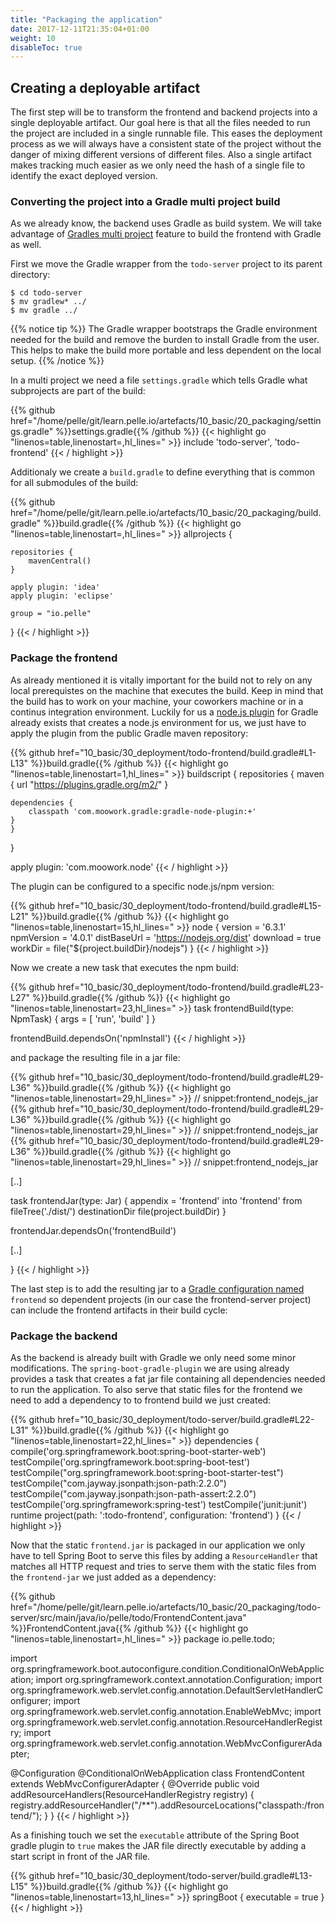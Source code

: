 ```yaml
---
title: "Packaging the application"
date: 2017-12-11T21:35:04+01:00
weight: 10
disableToc: true
---
```


## Creating a deployable artifact

The first step will be to transform the frontend and backend projects into a single deployable artifact. Our goal here is that all the files needed to run the project are included in a single runnable file. This eases the deployment process as we will always have a consistent state of the project without the danger of mixing different versions of different files.
Also a single artifact makes tracking much easier as we only need the hash of a single file to identify the exact deployed version.

### Converting the project into a Gradle multi project build

As we already know, the backend uses Gradle as build system. We will take advantage of [Gradles multi project](  https://docs.gradle.org/current/userguide/multi_project_builds.html) feature to build the frontend with Gradle as well.

First we move the Gradle wrapper from the `todo-server` project to its parent directory:

```
$ cd todo-server
$ mv gradlew* ../
$ mv gradle ../
```

{{% notice tip %}}
The Gradle wrapper bootstraps the Gradle environment needed for the build and remove the burden to install Gradle from the user. This helps to make the build more portable and less dependent on the local setup.
{{% /notice %}}

In a multi project we need a file `settings.gradle` which tells Gradle what subprojects are part of the build:

<!-- file:10_basic/20_packaging/settings.gradle -->
{{% github href="/home/pelle/git/learn.pelle.io/artefacts/10_basic/20_packaging/settings.gradle" %}}settings.gradle{{% /github %}}
{{< highlight go "linenos=table,linenostart=,hl_lines=" >}}
include 'todo-server', 'todo-frontend'
{{< / highlight >}}
<!-- /file:10_basic/20_packaging/settings.gradle -->

Additionaly we create a `build.gradle` to define everything that is common for all submodules of the build:

<!-- file:10_basic/20_packaging/build.gradle -->
{{% github href="/home/pelle/git/learn.pelle.io/artefacts/10_basic/20_packaging/build.gradle" %}}build.gradle{{% /github %}}
{{< highlight go "linenos=table,linenostart=,hl_lines=" >}}
allprojects {

    repositories {
        mavenCentral()
    }

    apply plugin: 'idea'
    apply plugin: 'eclipse'

    group = "io.pelle"
}
{{< / highlight >}}
<!-- /file:10_basic/20_packaging/build.gradle -->


### Package the frontend
As already mentioned it is vitally important for the build not to rely on any local prerequistes on the machine that executes the build. Keep in mind that the build has to work on your machine, your coworkers machine or in a continus integration environment. Luckily for us a [node.js plugin](https://github.com/srs/gradle-node-plugin) for Gradle already exists that creates a node.js environment for us, we just have to apply the plugin from the public Gradle maven repository:

<!-- snippet:frontend_nodejs_plugin_dependency -->
{{% github href="10_basic/30_deployment/todo-frontend/build.gradle#L1-L13" %}}build.gradle{{% /github %}}
{{< highlight go "linenos=table,linenostart=1,hl_lines=" >}}
buildscript {
	repositories {
		maven {
			url "https://plugins.gradle.org/m2/"
		}

  	dependencies {
	    classpath 'com.moowork.gradle:gradle-node-plugin:+'
    }
	}
}

apply plugin: 'com.moowork.node'
{{< / highlight >}}
<!-- /snippet:frontend_nodejs_plugin_dependency -->

The plugin can be configured to a specific node.js/npm version:

<!-- snippet:frontend_nodejs_plugin_configuration -->
{{% github href="10_basic/30_deployment/todo-frontend/build.gradle#L15-L21" %}}build.gradle{{% /github %}}
{{< highlight go "linenos=table,linenostart=15,hl_lines=" >}}
node {
  version = '6.3.1'
  npmVersion = '4.0.1'
  distBaseUrl = 'https://nodejs.org/dist'
  download = true
  workDir = file("${project.buildDir}/nodejs")
}
{{< / highlight >}}
<!-- /snippet:frontend_nodejs_plugin_configuration -->

Now we create a new task that executes the npm build:

<!-- snippet:frontend_nodejs_build -->
{{% github href="10_basic/30_deployment/todo-frontend/build.gradle#L23-L27" %}}build.gradle{{% /github %}}
{{< highlight go "linenos=table,linenostart=23,hl_lines=" >}}
task frontendBuild(type: NpmTask) {
	args = [ 'run', 'build' ]
}

frontendBuild.dependsOn('npmInstall')
{{< / highlight >}}
<!-- /snippet:frontend_nodejs_build -->

and package the resulting file in a jar file:

<!-- snippet:frontend_nodejs_jar -->
{{% github href="10_basic/30_deployment/todo-frontend/build.gradle#L29-L36" %}}build.gradle{{% /github %}}
{{< highlight go "linenos=table,linenostart=29,hl_lines=" >}}
// snippet:frontend_nodejs_jar
{{% github href="10_basic/30_deployment/todo-frontend/build.gradle#L29-L36" %}}build.gradle{{% /github %}}
{{< highlight go "linenos=table,linenostart=29,hl_lines=" >}}
// snippet:frontend_nodejs_jar
{{% github href="10_basic/30_deployment/todo-frontend/build.gradle#L29-L36" %}}build.gradle{{% /github %}}
{{< highlight go "linenos=table,linenostart=29,hl_lines=" >}}
// snippet:frontend_nodejs_jar

 [..]

 task frontendJar(type: Jar) {
 	appendix = 'frontend'
 	into 'frontend'
 	from fileTree('./dist/')
 	destinationDir file(project.buildDir)
}

frontendJar.dependsOn('frontendBuild')

 [..]

}
{{< / highlight >}}
<!-- /snippet:frontend_nodejs_jar -->

The last step is to add the resulting jar to a [Gradle configuration named](https://docs.gradle.org/current/userguide/dependency_management.html#sub:configurations) `frontend` so dependent projects (in our case the frontend-server project) can include the frontend artifacts in their build cycle:

<!-- snippet:frontend_nodejs_gradle_config -->
<!-- /sippet:frontend_nodejs_gradle_config -->

### Package the backend
As the backend is already built with Gradle we only need some minor modifications. The `spring-boot-gradle-plugin` we are using already provides a task that creates a fat jar file containing all dependencies needed to run the application. To also serve that static files for the frontend we need to add a dependency to to frontend build we just created:

<!-- snippet:frontend_backend_dependency -->
{{% github href="10_basic/30_deployment/todo-server/build.gradle#L22-L31" %}}build.gradle{{% /github %}}
{{< highlight go "linenos=table,linenostart=22,hl_lines=" >}}
dependencies {
    compile('org.springframework.boot:spring-boot-starter-web')
    testCompile('org.springframework.boot:spring-boot-test')
    testCompile("org.springframework.boot:spring-boot-starter-test")
    testCompile("com.jayway.jsonpath:json-path:2.2.0")
    testCompile("com.jayway.jsonpath:json-path-assert:2.2.0")
    testCompile('org.springframework:spring-test')
    testCompile('junit:junit')
    runtime project(path: ':todo-frontend', configuration: 'frontend')
}
{{< / highlight >}}
<!-- /snippet:frontend_backend_dependency -->

Now that the static `frontend.jar` is packaged in our application we only have to tell Spring Boot to serve this files by adding a `ResourceHandler` that matches all HTTP request and tries to serve them with the static files from the `frontend-jar` we just added as a dependency:

<!-- file:10_basic/20_packaging/todo-server/src/main/java/io/pelle/todo/FrontendContent.java -->
{{% github href="/home/pelle/git/learn.pelle.io/artefacts/10_basic/20_packaging/todo-server/src/main/java/io/pelle/todo/FrontendContent.java" %}}FrontendContent.java{{% /github %}}
{{< highlight go "linenos=table,linenostart=,hl_lines=" >}}
package io.pelle.todo;

import org.springframework.boot.autoconfigure.condition.ConditionalOnWebApplication;
import org.springframework.context.annotation.Configuration;
import org.springframework.web.servlet.config.annotation.DefaultServletHandlerConfigurer;
import org.springframework.web.servlet.config.annotation.EnableWebMvc;
import org.springframework.web.servlet.config.annotation.ResourceHandlerRegistry;
import org.springframework.web.servlet.config.annotation.WebMvcConfigurerAdapter;

@Configuration
@ConditionalOnWebApplication
class FrontendContent extends WebMvcConfigurerAdapter {
  @Override
  public void addResourceHandlers(ResourceHandlerRegistry registry) {
    registry.addResourceHandler("/**").addResourceLocations("classpath:/frontend/");
  }
}
{{< / highlight >}}
<!-- /file:10_basic/20_packaging/todo-server/src/main/java/io/pelle/todo/FrontendContent.java -->

As a finishing touch we set the `executable` attribute of the Spring Boot gradle plugin to `true` makes the JAR file directly executable by adding a start script in front of the JAR file.

<!-- snippet:backend_executable -->
{{% github href="10_basic/30_deployment/todo-server/build.gradle#L13-L15" %}}build.gradle{{% /github %}}
{{< highlight go "linenos=table,linenostart=13,hl_lines=" >}}
springBoot {
    executable = true
}
{{< / highlight >}}
<!-- /snippet:backend_executable -->
